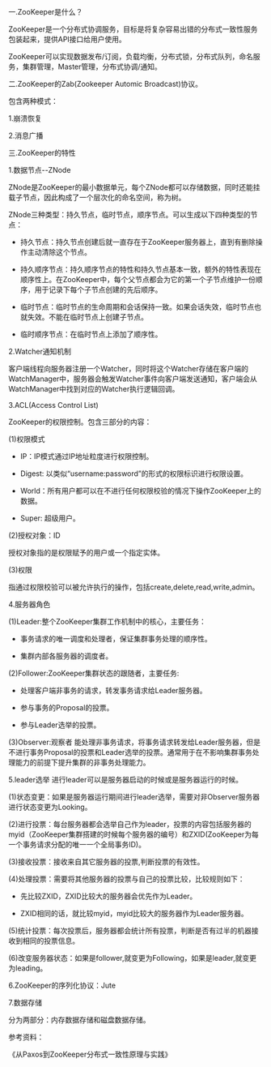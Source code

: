 一.ZooKeeper是什么？

ZooKeeper是一个分布式协调服务，目标是将复杂容易出错的分布式一致性服务包装起来，提供API接口给用户使用。

ZooKeeper可以实现数据发布/订阅，负载均衡，分布式锁，分布式队列，命名服务，集群管理，Master管理，分布式协调/通知。

二.ZooKeeper的Zab(Zookeeper Automic Broadcast)协议。

包含两种模式：

1.崩溃恢复

2.消息广播

三.ZooKeeper的特性

1.数据节点--ZNode

ZNode是ZooKeeper的最小数据单元，每个ZNode都可以存储数据，同时还能挂载子节点，因此构成了一个层次化的命名空间，称为树。

ZNode三种类型：持久节点，临时节点，顺序节点。可以生成以下四种类型的节点：

 - 持久节点：持久节点创建后就一直存在于ZooKeeper服务器上，直到有删除操作主动清除这个节点。
 
 - 持久顺序节点：持久顺序节点的特性和持久节点基本一致，额外的特性表现在顺序性上。在ZooKeeper中，每个父节点都会为它的第一个子节点维护一份顺序，用于记录下每个子节点创建的先后顺序。
 
 - 临时节点：临时节点的生命周期和会话保持一致。如果会话失效，临时节点也就失效。不能在临时节点上创建子节点。
 
 - 临时顺序节点：在临时节点上添加了顺序性。

2.Watcher通知机制

客户端线程向服务器注册一个Watcher，同时将这个Watcher存储在客户端的WatchManager中，服务器会触发Watcher事件向客户端发送通知，客户端会从WatchManager中找到对应的Watcher执行逻辑回调。

3.ACL(Access Control List)

ZooKeeper的权限控制。包含三部分的内容：

(1)权限模式

 - IP：IP模式通过IP地址粒度进行权限控制。
 
 - Digest: 以类似“username:password”的形式的权限标识进行权限设置。
 
 - World：所有用户都可以在不进行任何权限校验的情况下操作ZooKeeper上的数据。
 
 - Super: 超级用户。
 
(2)授权对象：ID

授权对象指的是权限赋予的用户或一个指定实体。

(3)权限

指通过权限校验可以被允许执行的操作，包括create,delete,read,write,admin。

4.服务器角色

(1)Leader:整个ZooKeeper集群工作机制中的核心，主要任务：
  
   - 事务请求的唯一调度和处理者，保证集群事务处理的顺序性。
   
   - 集群内部各服务器的调度者。

(2)Follower:ZooKeeper集群状态的跟随者，主要任务:

  - 处理客户端非事务的请求，转发事务请求给Leader服务器。
  
  - 参与事务的Proposal的投票。
  
  - 参与Leader选举的投票。

(3)Observer:观察者
能处理非事务请求，将事务请求转发给Leader服务器，但是不进行事务Proposal的投票和Leader选举的投票。通常用于在不影响集群事务处理能力的前提下提升集群的非事务处理能力。

5.leader选举
进行leader可以是服务器启动的时候或是服务器运行的时候。

(1)状态变更：如果是服务器运行期间进行leader选举，需要对非Observer服务器进行状态变更为Looking。

(2)进行投票：每台服务器都会选举自己作为leader，投票的内容包括服务器的myid（ZooKeeper集群搭建的时候每个服务器的编号）和ZXID(ZooKeeper为每一个事务请求分配的唯一一个全局事务ID)。

(3)接收投票：接收来自其它服务器的投票,判断投票的有效性。

(4)处理投票：需要将其他服务器的投票与自己的投票比较，比较规则如下：

  - 先比较ZXID，ZXID比较大的服务器会优先作为Leader。
  
  - ZXID相同的话，就比较myid，myid比较大的服务器作为Leader服务器。
  
(5)统计投票：每次投票后，服务器都会统计所有投票，判断是否有过半的机器接收到相同的投票信息。

(6)改变服务器状态：如果是follower,就变更为Following，如果是leader,就变更为leading。

6.ZooKeeper的序列化协议：Jute

7.数据存储

分为两部分：内存数据存储和磁盘数据存储。

参考资料：

《从Paxos到ZooKeeper分布式一致性原理与实践》
